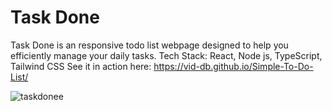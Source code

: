 # Task Done

Task Done is an responsive todo list webpage designed to help you efficiently manage your daily tasks.
Tech Stack: React, Node js, TypeScript, Tailwind CSS
See it in action here: https://vid-db.github.io/Simple-To-Do-List/

![taskdonee](https://github.com/vid-db/Simple-To-Do-List/assets/153529283/da28935f-114b-452a-86b7-63692974b3f8)



